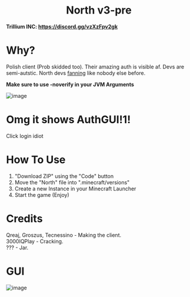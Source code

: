 <h1 align="center">North v3-pre</h1>

**Trillium INC: https://discord.gg/vzXzFpv2gk**

# Why?
Polish client (Prob skidded too). Their amazing auth is visible af. Devs are semi-autstic. North devs [fanning](https://media.discordapp.net/attachments/1139514935743885353/1161318281882370193/image.png?ex=6537dcee&is=652567ee&hm=13febfcefc5a6de3d363c09dfe99f126c1fbc993c4fb992c0c55a7ac64eaea8a&=&width=564&height=570) like nobody else before.

**Make sure to use -noverify in your JVM Arguments**

![image](https://media.discordapp.net/attachments/1139492863537860689/1145792961624416376/259542387-55db9418-0bd4-42bd-85be-dd77d5de4852.png?width=645&height=118)

# Omg it shows AuthGUI!1!

Click login idiot

# How To Use
1. "Download ZIP" using the "Code" button
2. Move the "North" file into ".minecraft/versions"
3. Create a new Instance in your Minecraft Launcher
4. Start the game (Enjoy)

# Credits

Qreaj, Groszus, Tecnessino - Making the client. <br>
3000IQPlay - Cracking. <br>
??? - Jar.

# GUI
![image](https://media.discordapp.net/attachments/1143170663658553434/1161322234292490391/image.png?ex=6537e09c&is=65256b9c&hm=2694c727bd33235d1c8e7edc943161e849206edd9dcd896d195c38189574f4c0&=&width=1101&height=619)
